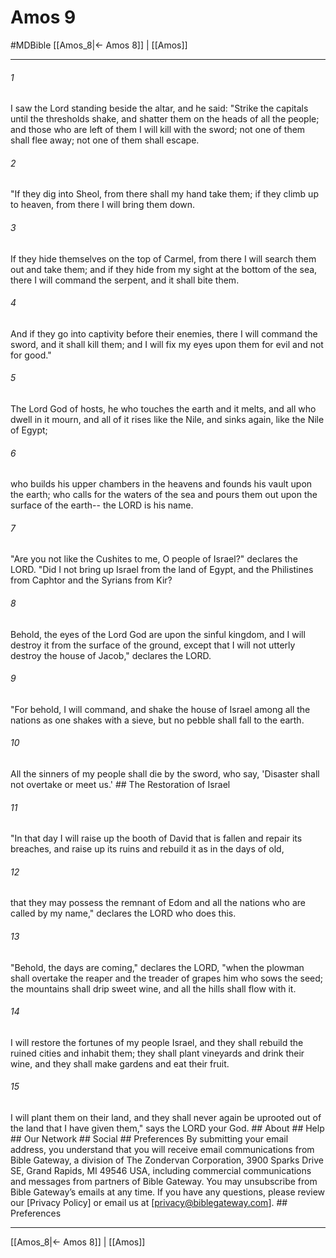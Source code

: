 # Amos 9
#MDBible
[[Amos_8|← Amos 8]] | [[Amos]]

***






###### 1 


I saw the Lord standing beside the altar, and he said: "Strike the capitals until the thresholds shake, and shatter them on the heads of all the people; and those who are left of them I will kill with the sword; not one of them shall flee away; not one of them shall escape. 





###### 2 


"If they dig into Sheol, from there shall my hand take them; if they climb up to heaven, from there I will bring them down. 





###### 3 


If they hide themselves on the top of Carmel, from there I will search them out and take them; and if they hide from my sight at the bottom of the sea, there I will command the serpent, and it shall bite them. 





###### 4 


And if they go into captivity before their enemies, there I will command the sword, and it shall kill them; and I will fix my eyes upon them for evil and not for good." 





###### 5 


The Lord God of hosts, he who touches the earth and it melts, and all who dwell in it mourn, and all of it rises like the Nile, and sinks again, like the Nile of Egypt; 





###### 6 


who builds his upper chambers in the heavens and founds his vault upon the earth; who calls for the waters of the sea and pours them out upon the surface of the earth-- the LORD is his name. 





###### 7 


"Are you not like the Cushites to me, O people of Israel?" declares the LORD. "Did I not bring up Israel from the land of Egypt, and the Philistines from Caphtor and the Syrians from Kir? 





###### 8 


Behold, the eyes of the Lord God are upon the sinful kingdom, and I will destroy it from the surface of the ground, except that I will not utterly destroy the house of Jacob," declares the LORD. 





###### 9 


"For behold, I will command, and shake the house of Israel among all the nations as one shakes with a sieve, but no pebble shall fall to the earth. 





###### 10 


All the sinners of my people shall die by the sword, who say, 'Disaster shall not overtake or meet us.' ## The Restoration of Israel 





###### 11 


"In that day I will raise up the booth of David that is fallen and repair its breaches, and raise up its ruins and rebuild it as in the days of old, 





###### 12 


that they may possess the remnant of Edom and all the nations who are called by my name," declares the LORD who does this. 





###### 13 


"Behold, the days are coming," declares the LORD, "when the plowman shall overtake the reaper and the treader of grapes him who sows the seed; the mountains shall drip sweet wine, and all the hills shall flow with it. 





###### 14 


I will restore the fortunes of my people Israel, and they shall rebuild the ruined cities and inhabit them; they shall plant vineyards and drink their wine, and they shall make gardens and eat their fruit. 





###### 15 


I will plant them on their land, and they shall never again be uprooted out of the land that I have given them," says the LORD your God. ## About ## Help ## Our Network ## Social ## Preferences By submitting your email address, you understand that you will receive email communications from Bible Gateway, a division of The Zondervan Corporation, 3900 Sparks Drive SE, Grand Rapids, MI 49546 USA, including commercial communications and messages from partners of Bible Gateway. You may unsubscribe from Bible Gateway&rsquo;s emails at any time. If you have any questions, please review our [Privacy Policy] or email us at [privacy@biblegateway.com]. ## Preferences

***

[[Amos_8|← Amos 8]] | [[Amos]]
